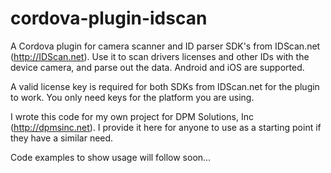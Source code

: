 # cordova-plugin-idscan
A Cordova plugin for camera scanner and ID parser SDK's from IDScan.net (http://IDScan.net). Use it to scan drivers licenses and other IDs with the device camera, and parse out the data. Android and iOS are supported.

A valid license key is required for both SDKs from IDScan.net for the plugin to work. You only need keys for the platform you are using.

I wrote this code for my own project for DPM Solutions, Inc (http://dpmsinc.net). I provide it here for anyone to use as a starting point if they have a similar need.

Code examples to show usage will follow soon...